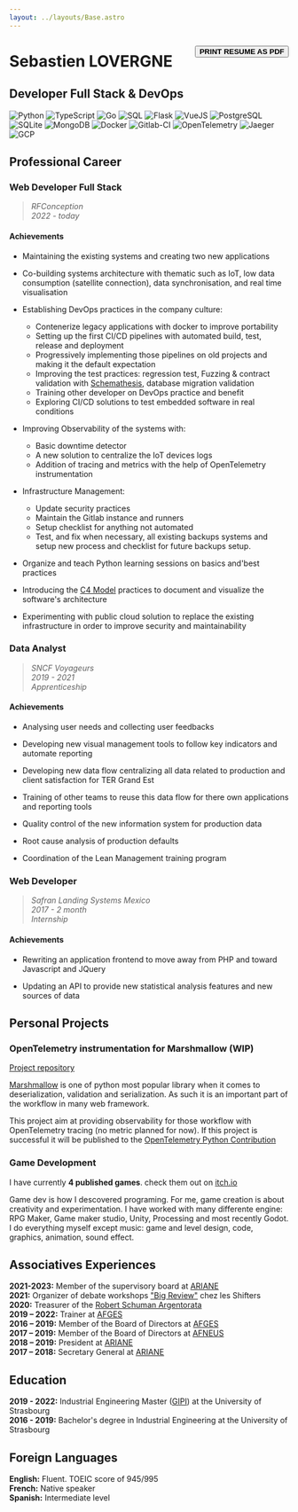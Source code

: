 ```yaml
---
layout: ../layouts/Base.astro
---
```

<div style="float: right; margin:1em 0">
    <button onclick="print()" class="unprintable">
        <b>PRINT RESUME AS PDF</b>
    </button>
</div>

# Sebastien LOVERGNE

## Developer Full Stack & DevOps

![Python](https://img.shields.io/badge/Python-blue?logo=python&logoColor=white)
![TypeScript](https://img.shields.io/badge/TypeScript-blue?logo=typescript&logoColor=white)
![Go](https://img.shields.io/badge/Go-blue?logo=go&logoColor=white)
![SQL](https://img.shields.io/badge/SQL-grey?logo=sql&logoColor=white)
![Flask](https://img.shields.io/badge/Flask-grey?logo=flask&logoColor=white)
![VueJS](https://img.shields.io/badge/VueJS-mediumseagreen?logo=vuedotjs&logoColor=white)
![PostgreSQL](https://img.shields.io/badge/PostgreSQL-steelblue?logo=postgresql&logoColor=white)
![SQLite](https://img.shields.io/badge/SQLite-blue?logo=sqlite&logoColor=white)
![MongoDB](https://img.shields.io/badge/MongoDB-green?logo=mongodb&logoColor=white)
![Docker](https://img.shields.io/badge/Docker-dodgerblue?logo=docker&logoColor=white)
![Gitlab-CI](https://img.shields.io/badge/Gitlab--CI-orange?logo=gitlab&logoColor=white)
![OpenTelemetry](https://img.shields.io/badge/OpenTelemetry-darkslateblue?logo=opentelemetry&logoColor=white)
![Jaeger](https://img.shields.io/badge/Jaeger-darkturquoise?logo=jaeger&logoColor=white)
![GCP](https://img.shields.io/badge/GCP-dodgerblue?logo=googlecloud&logoColor=white)


## Professional Career

### Web Developer Full Stack

> *RFConception  
   2022 - today*

#### Achievements

- Maintaining the existing systems and creating two new applications

- Co-building systems architecture with thematic such as IoT, low data 
consumption (satellite connection), data synchronisation, and real time visualisation

- Establishing DevOps practices in the company culture:
  - Contenerize legacy applications with docker to improve portability
  - Setting up the first CI/CD pipelines with automated build, test, release and deployment
  - Progressively implementing those pipelines on old projects and making it the default expectation
  - Improving the test practices: regression test, Fuzzing & contract validation with
  [Schemathesis](https://github.com/schemathesis/schemathesis), database migration validation
  - Training other developer on DevOps practice and benefit
  - Exploring CI/CD solutions to test embedded software in real conditions

- Improving Observability of the systems with:
  - Basic downtime detector
  - A new solution to centralize the IoT devices logs
  - Addition of tracing and metrics with the help of OpenTelemetry instrumentation

- Infrastructure Management:
  - Update security practices
  - Maintain the Gitlab instance and runners
  - Setup checklist for anything not automated
  - Test, and fix when necessary, all existing backups systems and setup new process and checklist for future backups setup.
 
- Organize and teach Python learning sessions on basics and'best practices

- Introducing the [C4 Model](https://c4model.com/) practices to document and
visualize the software's architecture

- Experimenting with public cloud solution to replace the existing infrastructure in
order to improve security and maintainability


### Data Analyst

> *SNCF Voyageurs  
  2019 - 2021  
  Apprenticeship*

#### Achievements

- Analysing user needs and collecting user feedbacks

- Developing new visual management tools to follow key indicators and automate
reporting

- Developing new data flow centralizing all data related to production and client
satisfaction for TER Grand Est

- Training of other teams to reuse this data flow for there own applications and
reporting tools 

- Quality control of the new information system for production data

- Root cause analysis of production defaults

- Coordination of the Lean Management training program


### Web Developer

> *Safran Landing Systems Mexico  
   2017 - 2 month  
   Internship*  

#### Achievements

- Rewriting an application frontend to move away from PHP and toward
Javascript and JQuery

- Updating an API to provide new statistical analysis features and new sources of data


## Personal Projects

### OpenTelemetry instrumentation for Marshmallow (WIP)

[Project repository](https://github.com/TheBigRoomXXL/opentelemetry-python-contrib/tree/instrument-marshmallow)  

[Marshmallow](https://marshmallow.readthedocs.io/en/stable/) is one of python most popular
library when it comes to deserialization, validation and serialization. As such it is an
important part of the workflow in many web framework.

This project aim at providing observability for those workflow with OpenTelemetry tracing
(no metric planned for now). If this project is successful it will be published to the
[OpenTelemetry Python Contribution](https://github.com/open-telemetry/opentelemetry-python-contrib)

### Game Development

I have currently **4 published games**. check them out on [itch.io](https://tehbigroomxxl.itch.io/)

Game dev is how I descovered programing. For me, game creation is about creativity and experimentation. I have worked with many differente engine: RPG Maker, Game maker studio, Unity, Processing and most recently Godot. I do everything myself except music: game and level design, code, graphics, animation, sound effect. 


## Associatives Experiences

**2021-2023:** Member of the supervisory board at [ARIANE](https://physique-ingenierie.unistra.fr/scolarite-vie-etudiante/amicale-des-etudiants-ariane)  
**2021:** Organizer of debate workshops ["Big Review"](https://wiki.theshifters.org/index.php?title=Big_Review) chez les Shifters  
**2020:** Treasurer of the [Robert Schuman Argentorata](http://www.rsa-strasbourg.eu/)  
**2019 – 2022:** Trainer at [AFGES](https://afges.org/)  
**2016 – 2019:** Member of the Board of Directors at [AFGES](https://afges.org/)  
**2017 – 2019:** Member of the Board of Directors at [AFNEUS](https://afneus.org/)  
**2018 – 2019:** President at [ARIANE](https://physique-ingenierie.unistra.fr/scolarite-vie-etudiante/amicale-des-etudiants-ariane)  
**2017 – 2018:** Secretary General at [ARIANE](https://physique-ingenierie.unistra.fr/scolarite-vie-etudiante/amicale-des-etudiants-ariane)  

## Education
**2019 - 2022:** Industrial Engineering Master ([GIPI](https://physique-ingenierie.unistra.fr/formations/masters/genie-industriel/production-industrielle-gipi)) 
at the University of Strasbourg  
**2016 - 2019:** Bachelor's degree in Industrial Engineering at the University of Strasbourg


## Foreign Languages

**English:** Fluent. TOEIC score of 945/995  
**French:** Native speaker  
**Spanish:** Intermediate level  